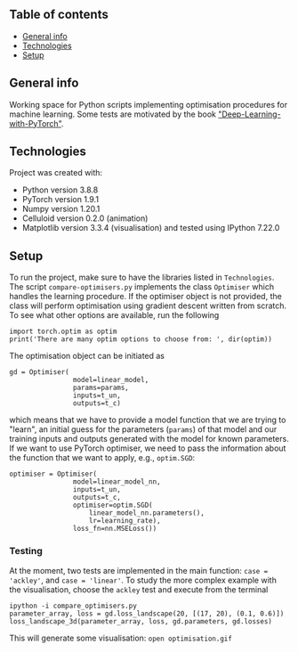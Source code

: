 ## Table of contents
* [General info](#general-info)
* [Technologies](#technologies)
* [Setup](#setup)

## General info
Working space for Python scripts implementing optimisation procedures for machine learning. Some tests are motivated by the book ["Deep-Learning-with-PyTorch"](https://pytorch.org/assets/deep-learning/Deep-Learning-with-PyTorch.pdf).

## Technologies
Project was created with:
* Python version 3.8.8
* PyTorch version 1.9.1
* Numpy version 1.20.1
* Celluloid version 0.2.0 (animation)
* Matplotlib version 3.3.4 (visualisation)
and tested using IPython 7.22.0

## Setup
To run the project, make sure to have the libraries listed in `Technologies`. The script `compare-optimisers.py` implements the class `Optimiser` which handles the learning procedure. If the optimiser object is not provided, the class will perform optimisation using gradient descent written from scratch. To see what other options are available, run the following
```
import torch.optim as optim
print('There are many optim options to choose from: ', dir(optim))
```
The optimisation object can be initiated as
```
gd = Optimiser(
                model=linear_model,
                params=params,
                inputs=t_un,
                outputs=t_c)
```
which means that we have to provide a model function that we are trying to "learn", an initial guess for the parameters (`params`) of that model and our training inputs and outputs generated with the model for known parameters. If we want to use PyTorch optimiser, we need to pass the information about the function that we want to apply, e.g., `optim.SGD`:

```
optimiser = Optimiser(
                model=linear_model_nn,
                inputs=t_un,
                outputs=t_c,
                optimiser=optim.SGD(
                    linear_model_nn.parameters(),
                    lr=learning_rate),
                loss_fn=nn.MSELoss())
```
### Testing
At the moment, two tests are implemented in the main function: `case = 'ackley'`, and `case = 'linear'`. To study the more complex example with the visualisation, choose the `ackley` test and execute from the terminal
```
ipython -i compare_optimisers.py
parameter_array, loss = gd.loss_landscape(20, [(17, 20), (0.1, 0.6)])
loss_landscape_3d(parameter_array, loss, gd.parameters, gd.losses)
```
This will generate some visualisation:
```open optimisation.gif```
